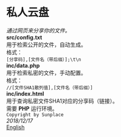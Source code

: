 # 私人云盘  
*通过网页来分享你的文件。*    
**src/config.txt**  
用于检索公开的文件，自动生成。  
格式：  
`[分享码],[文件名（带后缀）];\t\n`  
**inc/data.php**  
用于检索私密的文件，手动配置。  
格式：  
`//[文件SHA1散列值],[文件名（带后缀）]`  
**inc/index.html**  
用于查询私密文件SHA1对应的分享码（链接）。  
需要 **PHP** 运行环境。    
`Copyright by Sunplace`    
*2018/12/17*    
[English](README.md) 
